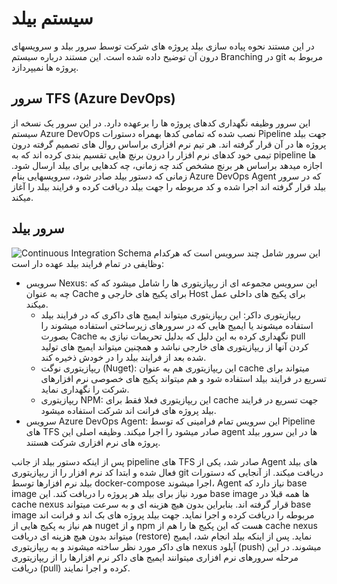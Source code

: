 # سیستم بیلد
در این مستند نحوه پیاده سازی بیلد پروژه های شرکت توسط سرور بیلد و سرویسهای درون آن توضیح داده شده است. این مستند درباره سیستم Branching در git مربوط به پروژه ها نمیپردازد.

## سرور TFS (Azure DevOps)
این سرور وظیفه نگهداری کدهای پروژه ها را برعهده دارد. در این سرور یک نسخه از سیستم Azure DevOps نصب شده که تمامی کدها بهمراه دستورات Pipeline جهت بیلد پروژه ها در آن قرار گرفته اند. هر تیم نرم افزاری براساس روال های تصمیم گرفته درون تیمی خود کدهای نرم افزار را درون برنچ هایی تقسیم بندی کرده اند که به pipeline ها اجازه میدهد براساس هر برنچ مشخص کند چه زمانی، چه کدهایی برای بیلد ارسال شود. زمانی که دستور بیلد صادر شود، سرویسهایی بنام Azure DevOps Agent که در سرور بیلد قرار گرفته اند اجرا شده و کد مربوطه را جهت بیلد دریافت کرده و فرایند بیلد را آغاز میکند.

## سرور بیلد
![Continuous Integration Schema](/assets/images/continuous-integration-schema.png)
این سرور شامل چند سرویس است که هرکدام وظایفی در تمام فرایند بیلد عهده دار است:

* سرویس Nexus: این سرویس مجموعه ای از ریپازیتوری ها را شامل میشود که که چه به عنوان Cache برای پکیج های خارجی و Host برای پکیج های داخلی عمل میکند.
    - ریپازیتوری داکر: این ریپازیتوری میتواند ایمیج های داکری که در فرایند بیلد استفاده میشوند یا ایمیج هایی که در سرورهای زیرساختی استفاده میشوند را بصورت Cache نگهداری کرده به این دلیل که بدلیل تحریمات نیازی به pull کردن آنها از ریپازیتوری های خارجی نباشد و همچنین میتواند ایمیج های تولید شده بعد از فرایند بیلد را در خودش ذخیره کند.
    - ریپازیتوری نوگت (Nuget): این ریپازیتوری هم به عنوان cache میتواند برای تسریع در فرایند بیلد استفاده شود و هم میتواند پکیج های خصوصی نرم افزارهای شرکت را نگهداری نماید.
    - ریپازیتوری NPM: این ریپازیتوری فعلا فقط برای cache جهت تسریع در فرایند بیلد پروژه های فرانت اند شرکت استفاده میشود.
* سرویس Azure DevOps Agent: این سرویس تمام فرامینی که توسط Pipeline های TFS صادر میشود را اجرا میکند. وظیفه اصلی این agent ها در این سرور بیلد پروژه های نرم افزاری شرکت هستند.

پس از اینکه دستور بیلد از جانب pipeline های TFS صادر شد، یکی از Agent های بیلد فعال شده و ابتدا کد نرم افزار را از ریپازیتوری git دریافت میکند. از آنجایی که دستورات بیلد نرم افزارها توسط docker-compose اجرا میشوند، Agent نیاز دارد که base image مورد نیاز برای بیلد هر پروژه را دریافت کند. این base image ها همه قبلا در cache nexus قرار گرفته اند. بنابراین بدون هیچ هزینه ای و به سرعت میتواند base image مربوطه را دریافت کرده و اجرا نماید. جهت بیلد پروژه های بک اند و فرانت اند هم نیاز به پکیج هایی از nuget و از npm هست که این پکیج ها را هم از cache nexus میتواند بدون هیچ هزینه ای دریافت (restore) نماید. پس از اینکه بیلد انجام شد، ایمیج های داکر مورد نظر ساخته میشوند و به ریپازیتوری nexus آپلود (push) میشوند. در این مرحله سرورهای نرم افزاری میتوانند ایمیج های داکر نرم افزارها را از ریپازیتوری دریافت (pull) کرده و اجرا نمایند.

